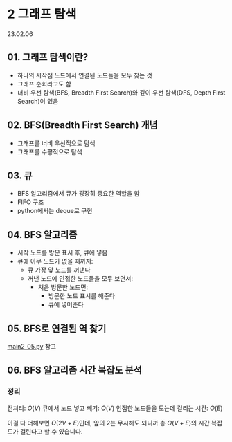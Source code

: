 # 2 그래프 탐색

23.02.06

## 01. 그래프 탐색이란?
- 하나의 시작점 노드에서 연결된 노드들을 모두 찾는 것
- 그래프 순회라고도 함
- 너비 우선 탐색(BFS, Breadth First Search)와 깊이 우선 탐색(DFS, Depth First Search)이 있음

## 02. BFS(Breadth First Search) 개념
- 그래프를 너비 우선적으로 탐색
- 그래프를 수평적으로 탐색 

## 03. 큐
- BFS 알고리즘에서 큐가 굉장히 중요한 역할을 함
- FIFO 구조
- python에서는 deque로 구현

## 04. BFS 알고리즘
- 시작 노드를 방문 표시 후, 큐에 넣음
- 큐에 아무 노드가 없을 때까지:
    - 큐 가장 앞 노드를 꺼낸다
    - 꺼낸 노드에 인접한 노드들을 모두 보면서:
        - 처음 방문한 노드면:
            - 방문한 노드 표시를 해준다
            - 큐에 넣어준다

## 05. BFS로 연결된 역 찾기

[main2_05.py](https://github.com/jaehyun-dev/Today-I-Learned/blob/353558ffcd0136a3001d25b66ce1b0c5324d89c7/Data%20Structure/3%20Graph/2%20Graph%20Search/main2_05.py) 참고

## 06. BFS 알고리즘 시간 복잡도 분석

### 정리
전처리: $O(V)$
큐에서 노드 넣고 빼기: $O(V)$
인접한 노드들을 도는데 걸리는 시간: $O(E)$

이걸 다 더해보면 $O(2V + E)$인데, 앞의 2는 무시해도 되니까 총 $O(V + E)$의 시간 복잡도가 걸린다고 할 수 있습니다.
